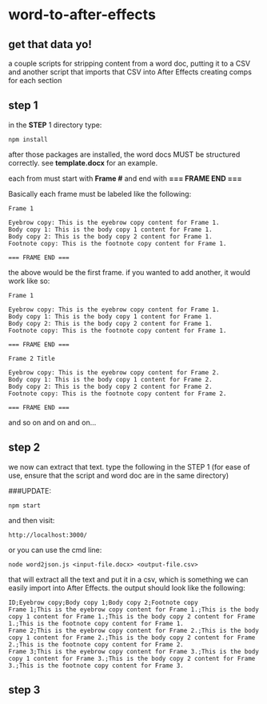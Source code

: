 # word-to-after-effects

## get that data yo!

a couple scripts for stripping content from a word doc, putting it to a CSV and another script that imports that CSV into After Effects creating comps for each section

## step 1

in the **STEP** 1 directory type:

```
npm install
```

after those packages are installed, the word docs MUST be structured correctly. see **template.docx** for an example.

each from must start with **Frame #** and end with **=== FRAME END ===**

Basically each frame must be labeled like the following:

```
Frame 1

Eyebrow copy: This is the eyebrow copy content for Frame 1.
Body copy 1: This is the body copy 1 content for Frame 1.
Body copy 2: This is the body copy 2 content for Frame 1.
Footnote copy: This is the footnote copy content for Frame 1.

=== FRAME END ===
```

the above would be the first frame. if you wanted to add another, it would work like so:

```
Frame 1

Eyebrow copy: This is the eyebrow copy content for Frame 1. 
Body copy 1: This is the body copy 1 content for Frame 1.
Body copy 2: This is the body copy 2 content for Frame 1. 
Footnote copy: This is the footnote copy content for Frame 1.

=== FRAME END ===

Frame 2 Title

Eyebrow copy: This is the eyebrow copy content for Frame 2.
Body copy 1: This is the body copy 1 content for Frame 2.
Body copy 2: This is the body copy 2 content for Frame 2.
Footnote copy: This is the footnote copy content for Frame 2.

=== FRAME END ===
```

and so on and on and on...

## step 2

we now can extract that text. type the following in the STEP 1 (for ease of use, ensure that the script and word doc are in the same directory)

###UPDATE:

```
npm start
```

and then visit:

```
http://localhost:3000/
```

or you can use the cmd line:

```
node word2json.js <input-file.docx> <output-file.csv>
```

that will extract all the text and put it in a csv, which is something we can easily import into After Effects. the output should look like the following:

```
ID;Eyebrow copy;Body copy 1;Body copy 2;Footnote copy
Frame 1;This is the eyebrow copy content for Frame 1.;This is the body copy 1 content for Frame 1.;This is the body copy 2 content for Frame 1.;This is the footnote copy content for Frame 1.
Frame 2;This is the eyebrow copy content for Frame 2.;This is the body copy 1 content for Frame 2.;This is the body copy 2 content for Frame 2.;This is the footnote copy content for Frame 2.
Frame 3;This is the eyebrow copy content for Frame 3.;This is the body copy 1 content for Frame 3.;This is the body copy 2 content for Frame 3.;This is the footnote copy content for Frame 3.
```

## step 3
